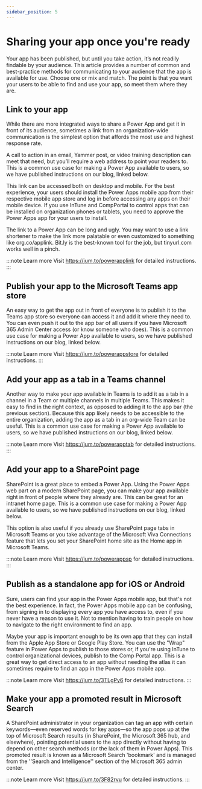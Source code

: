 ```yaml
---
sidebar_position: 5
---
```

# Sharing your app once you're ready

Your app has been published, but until you take action, it’s not readily findable by your audience. This article provides a number of common and best-practice methods for communicating to your audience that the app is available for use. Choose one or mix and match. The point is that you want your users to be able to find and use your app, so meet them where they are.

## Link to your app
While there are more integrated ways to share a Power App and get it in front of its audience, sometimes a link from an organization-wide communication is the simplest option that affords the most use and highest response rate.

A call to action in an email, Yammer post, or video training description can meet that need, but you’ll require a web address to point your readers to. This is a common use case for making a Power App available to users, so we have published instructions on our blog, linked below.

This link can be accessed both on desktop and mobile. For the best experience, your users should install the Power Apps mobile app from their respective mobile app store and log in before accessing any apps on their mobile device. If you use InTune and CompPortal to control apps that can be installed on organization phones or tablets, you need to approve the Power Apps app for your users to install.

The link to a Power App can be long and ugly. You may want to use a link shortener to make the link more palatable or even customized to something like org.co/applink. Bit.ly is the best-known tool for the job, but tinyurl.com works well in a pinch.

:::note Learn more 
Visit https://jum.to/powerapplink for detailed instructions.
:::

## Publish your app to the Microsoft Teams app store
An easy way to get the app out in front of everyone is to publish it to the Teams app store so everyone can access it and add it where they need to. You can even push it out to the app bar of all users if you have Microsoft 365 Admin Center access (or know someone who does). This is a common use case for making a Power App available to users, so we have published instructions on our blog, linked below.

:::note Learn more 
Visit  https://jum.to/powerappstore for detailed instructions.
:::

## Add your app as a tab in a Teams channel
Another way to make your app available in Teams is to add it as a tab in a channel in a Team or multiple channels in multiple Teams. This makes it easy to find in the right context, as opposed to adding it to the app bar (the previous section). Because this app likely needs to be accessible to the entire organization, adding the app as a tab in an org-wide Team can be useful. This is a common use case for making a Power App available to users, so we have published instructions on our blog, linked below.

:::note Learn more 
Visit  https://jum.to/powerapptab for detailed instructions.
:::

## Add your app to a SharePoint page
SharePoint is a great place to embed a Power App. Using the Power Apps web part on a modern SharePoint page, you can make your app available right in front of people where they already are. This can be great for an intranet home page. This is a common use case for making a Power App available to users, so we have published instructions on our blog, linked below.

This option is also useful if you already use SharePoint page tabs in Microsoft Teams or you take advantage of the Microsoft Viva Connections feature that lets you set your SharePoint home site as the Home app in Microsoft Teams.
 
:::note Learn more 
Visit https://jum.to/powerappsp for detailed instructions.
:::

## Publish as a standalone app for iOS or Android
Sure, users can find your app in the Power Apps mobile app, but that's not the best experience. In fact, the Power Apps mobile app can be confusing, from signing in to displaying every app you have access to, even if you never have a reason to use it. Not to mention having to train people on how to navigate to the right environment to find an app.

Maybe your app is important enough to be its own app that they can install from the Apple App Store or Google Play Store. You can use the "Wrap" feature in Power Apps to publish to those stores or, if you're using InTune to control organizational devices, publish to the Comp Portal app. This is a great way to get direct access to an app without needing the atlas it can sometimes require to find an app in the Power Apps mobile app.

:::note Learn more 
Visit https://jum.to/3TLgPy6 for detailed instructions.
:::

## Make your app a promoted result in Microsoft Search
A SharePoint administrator in your organization can tag an app with certain keywords—even reserved words for key apps—so the app pops up at the top of Microsoft Search results (in SharePoint, the Microsoft 365 hub, and elsewhere), pointing potential users to the app directly without having to depend on other search methods (or the lack of them in Power Apps). This promoted result is known as a Microsoft Search 'bookmark' and is managed from the ''Search and Intelligence'' section of the Microsoft 365 admin center. 

:::note Learn more 
Visit  https://jum.to/3F82rvu for detailed instructions.
:::